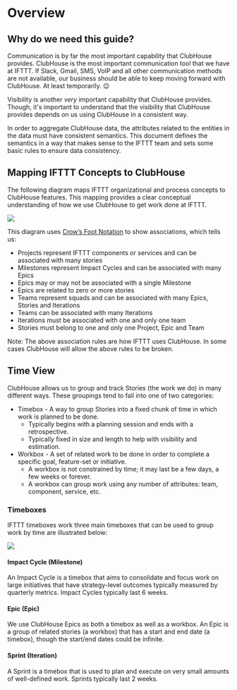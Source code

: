 # Overview

## Why do we need this guide?

Communication is by far the most important capability that ClubHouse provides. ClubHouse is the most important communication tool that we have at IFTTT. If Slack, Gmail, SMS, VoIP and all other communication methods are not available, our business should be able to keep moving forward with ClubHouse. At least temporarily. 😉

Visibility is another _very_ important capability that ClubHouse provides. Though, it's important to understand that the visibility that ClubHouse provides depends on us using ClubHouse in a consistent way.

In order to aggregate ClubHouse data, the attributes related to the entities in the data must have consistent semantics. This document defines the semantics in a way that makes sense to the IFTTT team and sets some basic rules to ensure data consistency.

## Mapping IFTTT Concepts to ClubHouse

The following diagram maps IFTTT organizational and process concepts to ClubHouse features. This mapping provides a clear conceptual understanding of how we use ClubHouse to get work done at IFTTT.

![](https://lh5.googleusercontent.com/mAPpz-MU16a-WOUqAVsRbcl_O20_jAcmmeZe3p635VsHDTx9BuWBQqD3mGyA3t5sP8ScQdCcete45RmUG0Mn3vJHYZP2pvmvCNEFHT6TemlMI3iTjt8l_8IYAnIHZPyY_4ZlsEtK)

This diagram uses [Crow’s Foot Notation](https://en.wikipedia.org/wiki/Entity%E2%80%93relationship_model#Crow's_foot_notation) to show associations, which tells us:

* Projects represent IFTTT components or services and can be associated with many stories
* Milestones represent Impact Cycles and can be associated with many Epics
* Epics may or may not be associated with a single Milestone
* Epics are related to zero or more stories
* Teams represent squads and can be associated with many Epics, Stories and Iterations
* Teams can be associated with many Iterations
* Iterations must be associated with one and only one team
* Stories must belong to one and only one Project, Epic and Team

Note: The above association rules are how IFTTT uses ClubHouse. In some cases ClubHouse will allow the above rules to be broken.

## Time View

ClubHouse allows us to group and track Stories \(the work we do\) in many different ways. These groupings tend to fall into one of two categories:

* Timebox - A way to group Stories into a fixed chunk of time in which work is planned to be done.
  * Typically begins with a planning session and ends with a retrospective.
  * Typically fixed in size and length to help with visibility and estimation.
* Workbox - A set of related work to be done in order to complete a specific goal, feature-set or initiative.
  * A workbox is not constrained by time; it may last be a few days, a few weeks or forever.
  * A workbox can group work using any number of attributes: team, component, service, etc.

### Timeboxes

IFTTT timeboxes work  three main timeboxes that can be used to group work by time are illustrated below:

![](https://lh4.googleusercontent.com/fcF__Q6NQb4MTH6M5Cls0W9aB77UI1pDps9TqqH3pA0VOZi-839FxhEmSHDPCEC6oQ3W6YDj5j0rMIeAvA1Z3HwNNqwgwiKEHUpgKZOjglPW3zuHWb9HSWnIjP9j-e7epPEnc5wf)

#### Impact Cycle \(Milestone\)

An Impact Cycle is a timebox that aims to consolidate and focus work on large initiatives that have strategy-level outcomes typically measured by quarterly metrics. Impact Cycles typically last 6 weeks.

#### Epic \(Epic\)

We use ClubHouse Epics as both a timebox as well as a workbox. An Epic is a group of related stories \(a workbox\) that has a start and end date \(a timebox\), though the start/end dates could be infinite.

#### Sprint \(Iteration\)

A Sprint is a timebox that is used to plan and execute on very small amounts of well-defined work. Sprints typically last 2 weeks.

